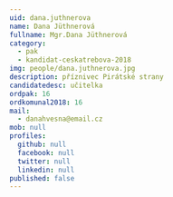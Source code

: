 ```yaml
---
uid: dana.juthnerova
name: Dana Jüthnerová
fullname: Mgr.Dana Jüthnerová
category:
  - pak
  - kandidat-ceskatrebova-2018
img: people/dana.juthnerova.jpg
description: příznivec Pirátské strany
candidatedesc: učitelka
ordpak: 16
ordkomunal2018: 16
mail:
  - danahvesna@email.cz
mob: null
profiles:
  github: null
  facebook: null
  twitter: null
  linkedin: null
published: false
---
```

